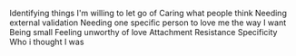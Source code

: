 
Identifying things I'm willing to let go of
Caring what people think
Needing external validation
Needing one specific person to love me the way I want
Being small
Feeling unworthy of love
Attachment 
Resistance
Specificity
Who i thought I was